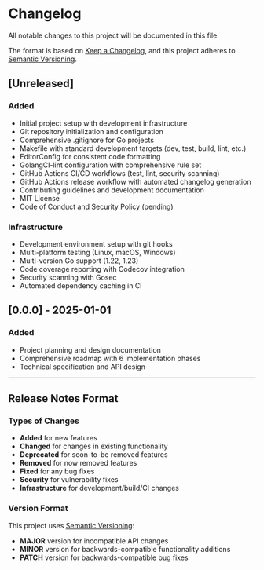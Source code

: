 # Changelog

All notable changes to this project will be documented in this file.

The format is based on [Keep a Changelog](https://keepachangelog.com/en/1.0.0/),
and this project adheres to [Semantic Versioning](https://semver.org/spec/v2.0.0.html).

## [Unreleased]

### Added
- Initial project setup with development infrastructure
- Git repository initialization and configuration
- Comprehensive .gitignore for Go projects
- Makefile with standard development targets (dev, test, build, lint, etc.)
- EditorConfig for consistent code formatting
- GolangCI-lint configuration with comprehensive rule set
- GitHub Actions CI/CD workflows (test, lint, security scanning)
- GitHub Actions release workflow with automated changelog generation
- Contributing guidelines and development documentation
- MIT License
- Code of Conduct and Security Policy (pending)

### Infrastructure
- Development environment setup with git hooks
- Multi-platform testing (Linux, macOS, Windows)
- Multi-version Go support (1.22, 1.23)
- Code coverage reporting with Codecov integration
- Security scanning with Gosec
- Automated dependency caching in CI

## [0.0.0] - 2025-01-01

### Added
- Project planning and design documentation
- Comprehensive roadmap with 6 implementation phases
- Technical specification and API design

---

## Release Notes Format

### Types of Changes
- **Added** for new features
- **Changed** for changes in existing functionality  
- **Deprecated** for soon-to-be removed features
- **Removed** for now removed features
- **Fixed** for any bug fixes
- **Security** for vulnerability fixes
- **Infrastructure** for development/build/CI changes

### Version Format
This project uses [Semantic Versioning](https://semver.org/):
- **MAJOR** version for incompatible API changes
- **MINOR** version for backwards-compatible functionality additions
- **PATCH** version for backwards-compatible bug fixes